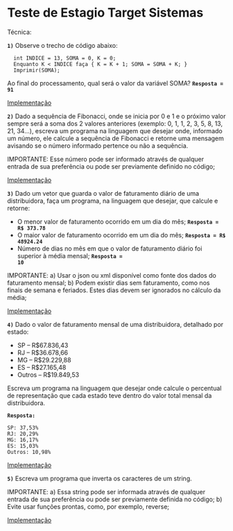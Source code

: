 # Teste de Estagio Target Sistemas

Técnica:

<strong><code>1)</code></strong> Observe o trecho de código abaixo:
```
  int INDICE = 13, SOMA = 0, K = 0;
  Enquanto K < INDICE faça { K = K + 1; SOMA = SOMA + K; }
  Imprimir(SOMA);
```
  Ao final do processamento, qual será o valor da variável SOMA?  <strong><code>Resposta = 91</code></strong>

[Implementação](https://github.com/King-Klauz/Teste-de-Estagio-Target-Sistemas/blob/6dbf5db5c8a97602782417341b085833eed64054/Quest%C3%B5es%201%2C%202%2C%204%20e%205/src/respostas/Incrementar.java)



<strong><code>2)</code></strong> Dado a sequência de Fibonacci, onde se inicia por 0 e 1 e o próximo valor sempre será a soma dos 2 valores anteriores (exemplo: 0, 1, 1, 2, 3, 5, 8, 13, 21, 34...), escreva um programa na linguagem que desejar onde, informado um número, ele calcule a sequência de Fibonacci e retorne uma mensagem avisando se o número informado pertence ou não a sequência.
   
IMPORTANTE: Esse número pode ser informado através de qualquer entrada de sua preferência ou pode ser previamente definido no código;

  [Implementação](https://github.com/King-Klauz/Teste-de-Estagio-Target-Sistemas/blob/main/Quest%C3%B5es%201%2C%202%2C%204%20e%205/src/respostas/Fibonacci.java)

 

<strong><code>3)</code></strong> Dado um vetor que guarda o valor de faturamento diário de uma distribuidora, faça um programa, na linguagem que desejar, que calcule e retorne:
- O menor valor de faturamento ocorrido em um dia do mês; <strong><code>Resposta = R$ 373.78</code></strong>
- O maior valor de faturamento ocorrido em um dia do mês; <strong><code>Resposta = R$ 48924.24</code></strong>
- Número de dias no mês em que o valor de faturamento diário foi superior à média mensal; <strong><code>Resposta = 10</code></strong>

IMPORTANTE:
a) Usar o json ou xml disponível como fonte dos dados do faturamento mensal;
b) Podem existir dias sem faturamento, como nos finais de semana e feriados. Estes dias devem ser ignorados no cálculo da média;

[Implementação](https://github.com/King-Klauz/Teste-de-Estagio-Target-Sistemas/blob/main/Quest%C3%A3o%203)



<strong><code>4)</code></strong> Dado o valor de faturamento mensal de uma distribuidora, detalhado por estado:
- SP – R$67.836,43
- RJ – R$36.678,66
- MG – R$29.229,88
- ES – R$27.165,48
- Outros – R$19.849,53

Escreva um programa na linguagem que desejar onde calcule o percentual de representação que cada estado teve dentro do valor total mensal da distribuidora.

<strong><code>Resposta:</code></strong>
```
SP: 37,53%
RJ: 20,29%
MG: 16,17%
ES: 15,03%
Outros: 10,98%
```
[Implementação](https://github.com/King-Klauz/Teste-de-Estagio-Target-Sistemas/blob/main/Quest%C3%B5es%201%2C%202%2C%204%20e%205/src/respostas/FaturamentoPercentual.java)



<strong><code>5)</code></strong> Escreva um programa que inverta os caracteres de um string.

IMPORTANTE:
a) Essa string pode ser informada através de qualquer entrada de sua preferência ou pode ser previamente definida no código;
b) Evite usar funções prontas, como, por exemplo, reverse;

   [Implementação](https://github.com/King-Klauz/Teste-de-Estagio-Target-Sistemas/blob/6dbf5db5c8a97602782417341b085833eed64054/Quest%C3%B5es%201%2C%202%2C%204%20e%205/src/respostas/InverterString.java)
